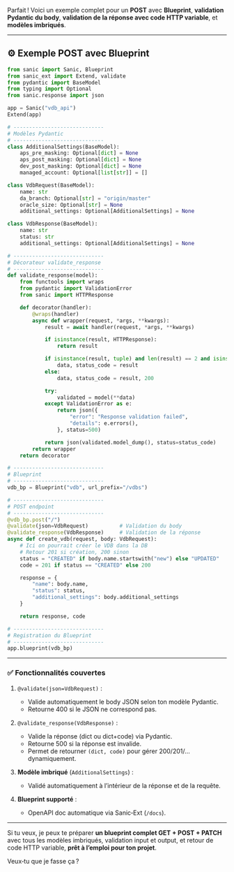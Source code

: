 Parfait ! Voici un exemple complet pour un **POST** avec **Blueprint**, **validation Pydantic du body**, **validation de la réponse avec code HTTP variable**, et **modèles imbriqués**.

---

## ⚙️ Exemple POST avec Blueprint

```python
from sanic import Sanic, Blueprint
from sanic_ext import Extend, validate
from pydantic import BaseModel
from typing import Optional
from sanic.response import json

app = Sanic("vdb_api")
Extend(app)

# -----------------------------
# Modèles Pydantic
# -----------------------------
class AdditionalSettings(BaseModel):
    aps_pre_masking: Optional[dict] = None
    aps_post_masking: Optional[dict] = None
    dev_post_masking: Optional[dict] = None
    managed_account: Optional[list[str]] = []

class VdbRequest(BaseModel):
    name: str
    da_branch: Optional[str] = "origin/master"
    oracle_size: Optional[str] = None
    additional_settings: Optional[AdditionalSettings] = None

class VdbResponse(BaseModel):
    name: str
    status: str
    additional_settings: Optional[AdditionalSettings] = None

# -----------------------------
# Décorateur validate_response
# -----------------------------
def validate_response(model):
    from functools import wraps
    from pydantic import ValidationError
    from sanic import HTTPResponse

    def decorator(handler):
        @wraps(handler)
        async def wrapper(request, *args, **kwargs):
            result = await handler(request, *args, **kwargs)

            if isinstance(result, HTTPResponse):
                return result

            if isinstance(result, tuple) and len(result) == 2 and isinstance(result[1], int):
                data, status_code = result
            else:
                data, status_code = result, 200

            try:
                validated = model(**data)
            except ValidationError as e:
                return json({
                    "error": "Response validation failed",
                    "details": e.errors(),
                }, status=500)

            return json(validated.model_dump(), status=status_code)
        return wrapper
    return decorator

# -----------------------------
# Blueprint
# -----------------------------
vdb_bp = Blueprint("vdb", url_prefix="/vdbs")

# -----------------------------
# POST endpoint
# -----------------------------
@vdb_bp.post("/")
@validate(json=VdbRequest)          # Validation du body
@validate_response(VdbResponse)     # Validation de la réponse
async def create_vdb(request, body: VdbRequest):
    # Ici on pourrait créer le VDB dans la DB
    # Retour 201 si création, 200 sinon
    status = "CREATED" if body.name.startswith("new") else "UPDATED"
    code = 201 if status == "CREATED" else 200

    response = {
        "name": body.name,
        "status": status,
        "additional_settings": body.additional_settings
    }

    return response, code

# -----------------------------
# Registration du Blueprint
# -----------------------------
app.blueprint(vdb_bp)
```

---

### ✅ Fonctionnalités couvertes

1. `@validate(json=VdbRequest)` :

   * Valide automatiquement le body JSON selon ton modèle Pydantic.
   * Retourne 400 si le JSON ne correspond pas.

2. `@validate_response(VdbResponse)` :

   * Valide la réponse (dict ou dict+code) via Pydantic.
   * Retourne 500 si la réponse est invalide.
   * Permet de retourner `(dict, code)` pour gérer 200/201/… dynamiquement.

3. **Modèle imbriqué** (`AdditionalSettings`) :

   * Validé automatiquement à l’intérieur de la réponse et de la requête.

4. **Blueprint supporté** :

   * OpenAPI doc automatique via Sanic‑Ext (`/docs`).

---

Si tu veux, je peux te préparer **un blueprint complet GET + POST + PATCH** avec tous les modèles imbriqués, validation input et output, et retour de code HTTP variable, **prêt à l’emploi pour ton projet**.

Veux‑tu que je fasse ça ?
